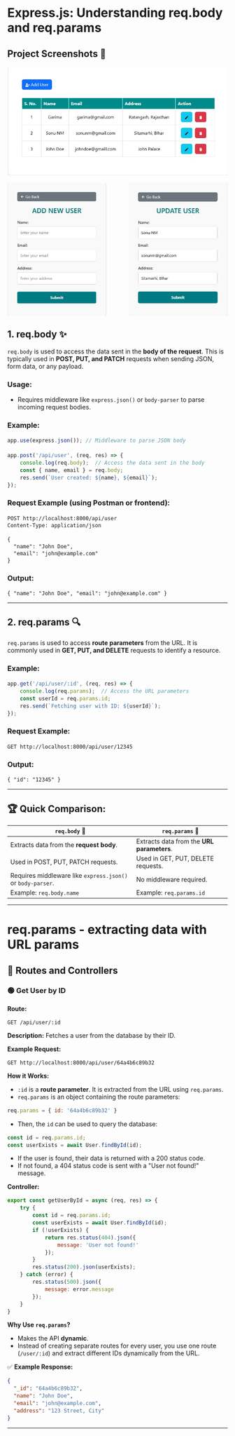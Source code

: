 # Express.js: Understanding req.body and req.params

## Project Screenshots 📸

![Home Page](images/home.jpeg)

<div style="display: flex; justify-content: space-between;">
  <img src="images/add_user.jpeg" alt="Add User" width="45%"/>
  <img src="images/update_user.jpeg" alt="Update User" width="45%"/>
</div>


## 1. req.body ✨
`req.body` is used to access the data sent in the **body of the request**. This is typically used in **POST, PUT, and PATCH** requests when sending JSON, form data, or any payload.

### Usage:
- Requires middleware like `express.json()` or `body-parser` to parse incoming request bodies.

### Example:
```javascript
app.use(express.json()); // Middleware to parse JSON body

app.post('/api/user', (req, res) => {
    console.log(req.body);  // Access the data sent in the body
    const { name, email } = req.body;
    res.send(`User created: ${name}, ${email}`);
});
```

### Request Example (using Postman or frontend):
```
POST http://localhost:8000/api/user
Content-Type: application/json

{
  "name": "John Doe",
  "email": "john@example.com"
}
```

### Output:
```
{ "name": "John Doe", "email": "john@example.com" }
```

---

## 2. req.params 🔍
`req.params` is used to access **route parameters** from the URL. It is commonly used in **GET, PUT, and DELETE** requests to identify a resource.

### Example:
```javascript
app.get('/api/user/:id', (req, res) => {
    console.log(req.params);  // Access the URL parameters
    const userId = req.params.id;
    res.send(`Fetching user with ID: ${userId}`);
});
```

### Request Example:
```
GET http://localhost:8000/api/user/12345
```

### Output:
```
{ "id": "12345" }
```

---

## 🏆 Quick Comparison:
| **`req.body`** 📢  | **`req.params`** 📏 |
|--------------------|---------------------|
| Extracts data from the **request body**. | Extracts data from the **URL parameters**. |
| Used in POST, PUT, PATCH requests. | Used in GET, PUT, DELETE requests. |
| Requires middleware like `express.json()` or `body-parser`. | No middleware required. |
| Example: `req.body.name` | Example: `req.params.id` |

---

# req.params - extracting data with URL params

## 📌 Routes and Controllers

### 🟢 **Get User by ID**

**Route:**
```plaintext
GET /api/user/:id
```

**Description:** Fetches a user from the database by their ID.

**Example Request:**
```plaintext
GET http://localhost:8000/api/user/64a4b6c89b32
```

**How it Works:**
- `:id` is a **route parameter**. It is extracted from the URL using `req.params`.
- `req.params` is an object containing the route parameters:
```javascript
req.params = { id: '64a4b6c89b32' }
```
- Then, the `id` can be used to query the database:
```javascript
const id = req.params.id;
const userExists = await User.findById(id);
```
- If the user is found, their data is returned with a 200 status code.
- If not found, a 404 status code is sent with a "User not found!" message.

**Controller:**
```javascript
export const getUserById = async (req, res) => {
    try {
        const id = req.params.id; 
        const userExists = await User.findById(id);
        if (!userExists) {
            return res.status(404).json({
                message: 'User not found!'
            });
        }
        res.status(200).json(userExists);
    } catch (error) {
        res.status(500).json({
            message: error.message 
        });
    }
}
```

**Why Use `req.params`?**
- Makes the API **dynamic**.
- Instead of creating separate routes for every user, you use one route (`/user/:id`) and extract different IDs dynamically from the URL.

✅ **Example Response:**
```json
{
  "_id": "64a4b6c89b32",
  "name": "John Doe",
  "email": "john@example.com",
  "address": "123 Street, City"
}
```

---




